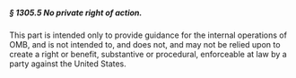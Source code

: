 ##### § 1305.5 No private right of action. #####

This part is intended only to provide guidance for the internal operations of OMB, and is not intended to, and does not, and may not be relied upon to create a right or benefit, substantive or procedural, enforceable at law by a party against the United States.